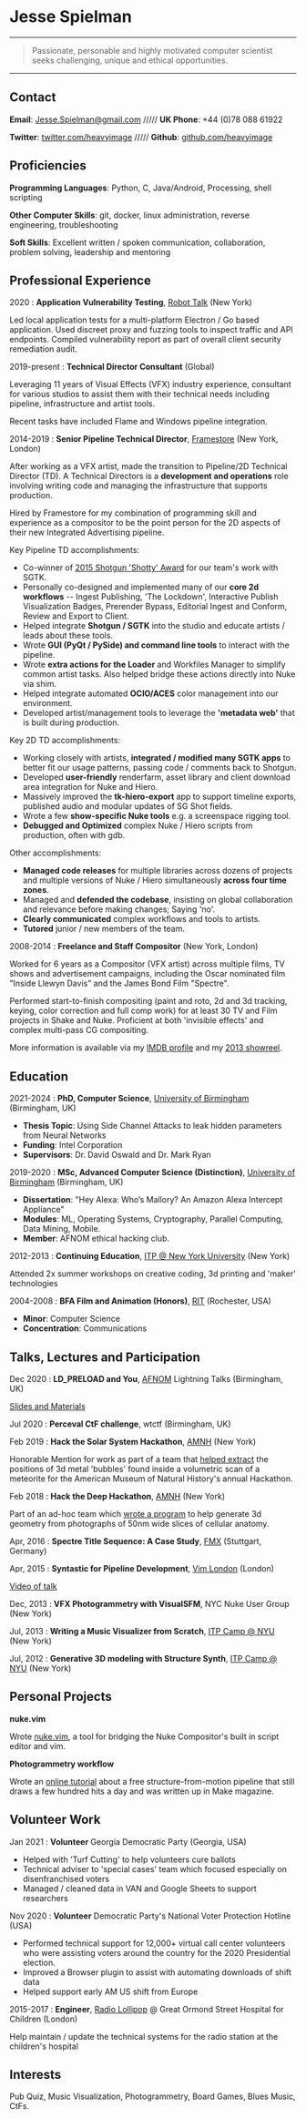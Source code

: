 Jesse Spielman
==============

----

>  Passionate, personable and highly motivated computer scientist seeks challenging, unique and ethical opportunities.

----

Contact
-------
**Email**: <Jesse.Spielman@gmail.com> ///// **UK Phone**: +44 (0)78 088 61922

**Twitter**: [twitter.com/heavyimage](https://www.twitter.com/heavyimage) ///// **Github**: [github.com/heavyimage](https://www.github.com/heavyimage)

Proficiencies
-------------

**Programming Languages**: Python, C, Java/Android, Processing, shell scripting

**Other Computer Skills**: git, docker, linux administration, reverse engineering, troubleshooting

**Soft Skills**: Excellent written / spoken communication, collaboration, problem solving, leadership and mentoring


Professional Experience
-----------------------

2020
:	**Application Vulnerability Testing**, [Robot Talk](https://www.robottalk.tv) (New York)

Led local application tests for a multi-platform Electron / Go based application. Used discreet proxy and fuzzing tools to inspect traffic and API endpoints. Compiled vulnerability report as part of overall client security remediation audit.

2019-present
:	**Technical Director Consultant** (Global)

Leveraging 11 years of Visual Effects (VFX) industry experience, consultant for various studios to assist them with their technical needs including pipeline, infrastructure and artist tools.

Recent tasks have included Flame and Windows pipeline integration.

2014-2019
:	**Senior Pipeline Technical Director**, [Framestore](https://www.framestore.com/) (New York, London)

After working as a VFX artist, made the transition to Pipeline/2D Technical Director (TD).  A Technical Directors is a **development and operations** role involving writing code and managing the infrastructure that supports production.

Hired by Framestore for my combination of programming skill and experience as a compositor to be the point person for the 2D aspects of their new Integrated Advertising pipeline.

Key Pipeline TD accomplishments:

* Co-winner of [2015 Shotgun 'Shotty' Award](https://www.shotgridsoftware.com/blog/2015-pipeline-awards-recipients/) for our team's work with SGTK.
* Personally co-designed and implemented many of our **core 2d workflows** -- Ingest Publishing, 'The Lockdown', Interactive Publish Visualization Badges, Prerender Bypass, Editorial Ingest and Conform, Review and Export to Client.
* Helped integrate **Shotgun / SGTK** into the studio and educate artists / leads about these tools.
* Wrote **GUI (PyQt / PySide) and command line tools** to interact with the pipeline.
* Wrote **extra actions for the Loader** and Workfiles Manager to simplify common artist tasks. Also helped bridge these actions directly into Nuke via shim.
* Helped integrate automated **OCIO/ACES** color management into our environment.
* Developed artist/management tools to leverage the **'metadata web'** that is built during production.

Key 2D TD accomplishments:

* Working closely with artists, **integrated / modified many SGTK apps** to better fit our usage patterns, passing code / comments back to Shotgun.
* Developed **user-friendly** renderfarm, asset library and client download area integration for Nuke and Hiero.
* Massively improved the **tk-hiero-export** app to support timeline exports, published audio and modular updates of SG Shot fields.
* Wrote a few **show-specific Nuke tools** e.g. a screenspace rigging tool.
* **Debugged and Optimized** complex Nuke / Hiero scripts from production, often with gdb.

Other accomplishments:

* **Managed code releases** for multiple libraries across dozens of projects and multiple versions of Nuke / Hiero simultaneously **across four time zones**.
* Managed and **defended the codebase**, insisting on global collaboration and relevance before making changes; Saying 'no'.
* **Clearly communicated** complex workflows and tools to artists.
* **Tutored** junior / new members of the team.

2008-2014
:	**Freelance and Staff Compositor** (New York, London)

Worked for 6 years as a Compositor (VFX artist) across multiple films, TV shows and advertisement campaigns, including the Oscar nominated film "Inside Llewyn Davis" and the James Bond Film "Spectre".

Performed start-to-finish compositing (paint and roto, 2d and 3d tracking, keying, color correction and full comp work) for at least 30 TV and Film projects in Shake and Nuke.  Proficient at both 'invisible effects' and complex multi-pass CG compositing.

More information is available via my [IMDB profile](https://www.imdb.com/name/nm2993340/) and my [2013 showreel](https://vimeo.com/63213779).


Education
---------

2021-2024
:   **PhD, Computer Science**, [University of Birmingham](http://cs.bham.ac.uk/) (Birmingham, UK)

* **Thesis Topic**: Using Side Channel Attacks to leak hidden parameters from Neural Networks
* **Funding**: Intel Corporation
* **Supervisors**: Dr. David Oswald and Dr. Mark Ryan

2019-2020
:   **MSc, Advanced Computer Science (Distinction)**, [University of Birmingham](http://cs.bham.ac.uk/) (Birmingham, UK)

* **Dissertation**: "Hey Alexa: Who’s Mallory? An Amazon Alexa Intercept Appliance"
* **Modules**: ML, Operating Systems, Cryptography, Parallel Computing, Data Mining, Mobile.
* **Member**: AFNOM ethical hacking club.

2012-2013
:   **Continuing Education**, [ITP @ New York University](https://tisch.nyu.edu/itp) (New York)

Attended 2x summer workshops on creative coding, 3d printing and 'maker' technologies

2004-2008
:   **BFA Film and Animation (Honors)**, [RIT](https://www.rit.edu) (Rochester, USA)

* **Minor**: Computer Science
* **Concentration**: Communications


Talks, Lectures and Participation
---------------------------------

Dec 2020
:	**LD_PRELOAD and You**, [AFNOM](https://afnom.net) Lightning Talks (Birmingham, UK)

[Slides and Materials](https://github.com/heavyimage/ld_preload_afnom_talk)

Jul 2020
:	**Perceval CtF challenge**, wtctf (Birmingham, UK)

Feb 2019
:	**Hack the Solar System Hackathon**, [AMNH](http://amnh.org) (New York)

Honorable Mention for work as part of a team that [helped extract](https://github.com/HackTheSolarSystem/3Dand2DBubblesInRock-OvernightOwls) the positions of 3d metal 'bubbles' found inside a volumetric scan of a meteorite for the American Museum of Natural History's annual Hackathon.

Feb 2018
:	**Hack the Deep Hackathon**, [AMNH](http://amnh.org) (New York)

Part of an ad-hoc team which [wrote a program](https://github.com/HackTheDeep/teamgoop) to help generate 3d geometry from photographs of 50nm wide slices of cellular anatomy.

Apr, 2016
:   **Spectre Title Sequence: A Case Study**, [FMX](https://fmx.de/) (Stuttgart, Germany)

Apr, 2015
:	**Syntastic for Pipeline Development**, [Vim London](https://www.meetup.com/Vim-London/) (London)

[Video of talk](https://vimeo.com/126420228)

Dec, 2013
:	**VFX Photogrammetry with VisualSFM**, NYC Nuke User Group (New York)

Jul, 2013
:	**Writing a Music Visualizer from Scratch**, [ITP Camp @ NYU](http://itp.nyu.edu/camp/) (New York)

Jul, 2012
:	**Generative 3D modeling with Structure Synth**, [ITP Camp @ NYU](http://itp.nyu.edu/camp/) (New York)


Personal Projects
-----------------

**nuke.vim**

Wrote [nuke.vim](https://www.github.com/heavyimage/nuke.vim), a tool for bridging the Nuke Compositor's built in script editor and vim.

**Photogrammetry workflow**

Wrote an [online tutorial](http://wedidstuff.heavyimage.com) about a free structure-from-motion pipeline that still draws a few hundred hits a day and was written up in Make magazine.


Volunteer Work
--------------

Jan 2021
:	**Volunteer** Georgia Democratic Party (Georgia, USA)

* Helped with 'Turf Cutting' to help volunteers cure ballots
* Technical adviser to 'special cases' team which focused especially on disenfranchised voters
* Managed / cleaned data in VAN and Google Sheets to support researchers

Nov 2020
:	**Volunteer** Democratic Party's National Voter Protection Hotline (USA)

* Performed technical support for 12,000+ virtual call center volunteers who were assisting voters around the country for the 2020 Presidential election.
* Improved a Browser plugin to assist with automating downloads of shift data
* Helped support early AM US shift from Europe


2015-2017
:	**Engineer**, [Radio Lollipop](https://www.radiolollipop.org) @ Great Ormond Street Hospital for Children (London)

Help maintain / update the technical systems for the radio station at the children's hospital


Interests
---------
Pub Quiz, Music Visualization, Photogrammetry, Board Games, Blues Music, CtFs.

